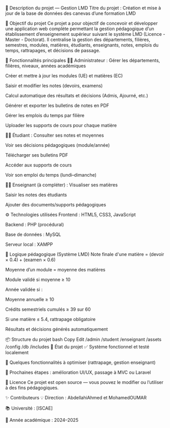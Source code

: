 📘 Description du projet — Gestion LMD
Titre du projet : Création et mise à jour de la base de données des canevas d’une formation LMD

🎯 Objectif du projet
Ce projet a pour objectif de concevoir et développer une application web complète permettant la gestion pédagogique d’un établissement d’enseignement supérieur suivant le système LMD (Licence - Master - Doctorat).
Il centralise la gestion des départements, filières, semestres, modules, matières, étudiants, enseignants, notes, emplois du temps, rattrapages, et décisions de passage.

🧠 Fonctionnalités principales
👨‍💼 Administrateur :
Gérer les départements, filières, niveaux, années académiques

Créer et mettre à jour les modules (UE) et matières (EC)

Saisir et modifier les notes (devoirs, examens)

Calcul automatique des résultats et décisions (Admis, Ajourné, etc.)

Générer et exporter les bulletins de notes en PDF

Gérer les emplois du temps par filière

Uploader les supports de cours pour chaque matière

👨‍🎓 Étudiant :
Consulter ses notes et moyennes

Voir ses décisions pédagogiques (module/année)

Télécharger ses bulletins PDF

Accéder aux supports de cours

Voir son emploi du temps (lundi–dimanche)

👨‍🏫 Enseignant (à compléter) :
Visualiser ses matières

Saisir les notes des étudiants

Ajouter des documents/supports pédagogiques

⚙ Technologies utilisées
Frontend : HTML5, CSS3, JavaScript

Backend : PHP (procédural)

Base de données : MySQL

Serveur local : XAMPP

🧮 Logique pédagogique (Système LMD)
Note finale d'une matière = (devoir × 0.4) + (examen × 0.6)

Moyenne d’un module = moyenne des matières

Module validé si moyenne ≥ 10

Année validée si :

Moyenne annuelle ≥ 10

Crédits semestriels cumulés ≥ 39 sur 60

Si une matière ≤ 5.4, rattrapage obligatoire

Résultats et décisions générés automatiquement

📦 Structure du projet
bash
Copy
Edit
/admin
/student
/enseignant
/assets
/config
/db
/includes
🚧 État du projet
✅ Système fonctionnel et testé localement

🔧 Quelques fonctionnalités à optimiser (rattrapage, gestion enseignant)

🎯 Prochaines étapes : amélioration UI/UX, passage à MVC ou Laravel

📄 Licence
Ce projet est open source — vous pouvez le modifier ou l’utiliser à des fins pédagogiques.

✨ Contributeurs
💡 Direction : AbdellahiAhmed et MohamedOUMAR

📚 Université : [ISCAE]

📆 Année académique : 2024–2025
